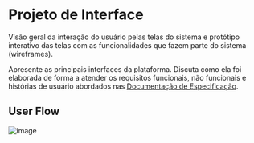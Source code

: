 
# Projeto de Interface

Visão geral da interação do usuário pelas telas do sistema e protótipo interativo das telas com as funcionalidades que fazem parte do sistema (wireframes).

 Apresente as principais interfaces da plataforma. Discuta como ela foi elaborada de forma a atender os requisitos funcionais, não funcionais e histórias de usuário abordados nas <a href="2-Especificação do Projeto.md"> Documentação de Especificação</a>.

## User Flow

![image](https://github.com/ICEI-PUC-Minas-PBR-SI/pbr-si-ads-2023-2-p1-tiaw-g1-teatrement-finder/assets/142631552/582fdd4a-01d4-4179-ad05-beb8dfded955)
